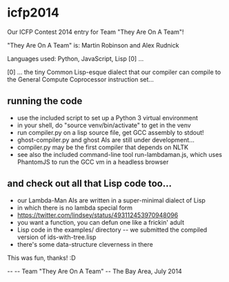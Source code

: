 icfp2014
========

Our ICFP Contest 2014 entry for Team "They Are On A Team"!

"They Are On A Team" is: Martin Robinson and Alex Rudnick

Languages used: Python, JavaScript, Lisp [0] ...

[0] ... the tiny Common Lisp-esque dialect that our compiler can compile to the
General Compute Coprocessor instruction set...

## running the code
  * use the included script to set up a Python 3 virtual environment
  * in your shell, do "source venv/bin/activate" to get in the venv
  * run compiler.py on a lisp source file, get GCC assembly to stdout!
  * ghost-compiler.py and ghost AIs are still under development...
  * compiler.py may be the first compiler that depends on NLTK
  * see also the included command-line tool run-lambdaman.js, which uses PhantomJS to run the GCC vm in a headless browser

## and check out all that Lisp code too...
  * our Lambda-Man AIs are written in a super-minimal dialect of Lisp
  * in which there is no lambda special form
  * https://twitter.com/lindsey/status/493112453970948096
  * you want a function, you can defun one like a frickin' adult
  * Lisp code in the examples/ directory -- we submitted the compiled version of ids-with-tree.lisp
  * there's some data-structure cleverness in there

This was fun, thanks! :D

-- 
-- Team "They Are On A Team"
-- The Bay Area, July 2014
